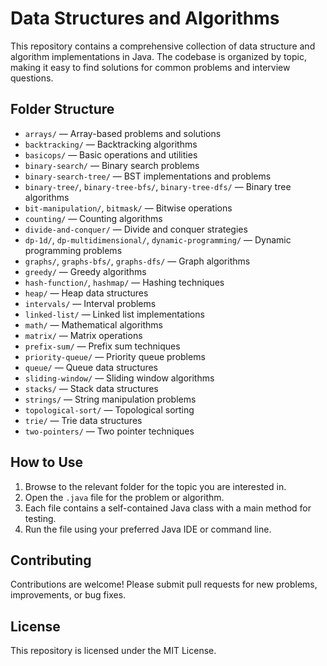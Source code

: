 # Data Structures and Algorithms

This repository contains a comprehensive collection of data structure and algorithm implementations in Java. The codebase is organized by topic, making it easy to find solutions for common problems and interview questions.

## Folder Structure

- `arrays/` — Array-based problems and solutions
- `backtracking/` — Backtracking algorithms
- `basicops/` — Basic operations and utilities
- `binary-search/` — Binary search problems
- `binary-search-tree/` — BST implementations and problems
- `binary-tree/`, `binary-tree-bfs/`, `binary-tree-dfs/` — Binary tree algorithms
- `bit-manipulation/`, `bitmask/` — Bitwise operations
- `counting/` — Counting algorithms
- `divide-and-conquer/` — Divide and conquer strategies
- `dp-1d/`, `dp-multidimensional/`, `dynamic-programming/` — Dynamic programming problems
- `graphs/`, `graphs-bfs/`, `graphs-dfs/` — Graph algorithms
- `greedy/` — Greedy algorithms
- `hash-function/`, `hashmap/` — Hashing techniques
- `heap/` — Heap data structures
- `intervals/` — Interval problems
- `linked-list/` — Linked list implementations
- `math/` — Mathematical algorithms
- `matrix/` — Matrix operations
- `prefix-sum/` — Prefix sum techniques
- `priority-queue/` — Priority queue problems
- `queue/` — Queue data structures
- `sliding-window/` — Sliding window algorithms
- `stacks/` — Stack data structures
- `strings/` — String manipulation problems
- `topological-sort/` — Topological sorting
- `trie/` — Trie data structures
- `two-pointers/` — Two pointer techniques

## How to Use

1. Browse to the relevant folder for the topic you are interested in.
2. Open the `.java` file for the problem or algorithm.
3. Each file contains a self-contained Java class with a main method for testing.
4. Run the file using your preferred Java IDE or command line.

## Contributing

Contributions are welcome! Please submit pull requests for new problems, improvements, or bug fixes.

## License

This repository is licensed under the MIT License.
